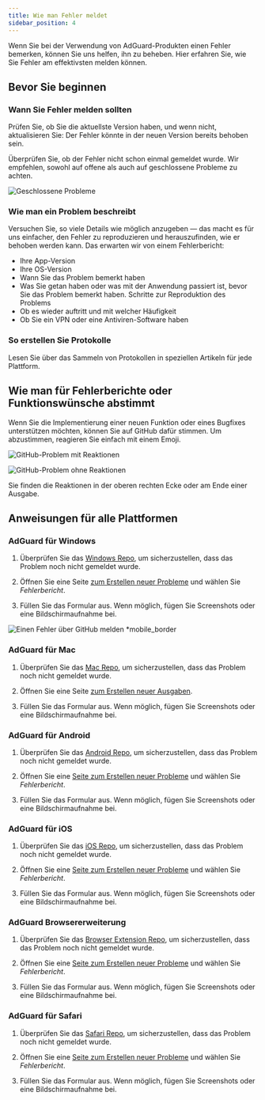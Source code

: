 ```yaml
---
title: Wie man Fehler meldet
sidebar_position: 4
---
```


Wenn Sie bei der Verwendung von AdGuard-Produkten einen Fehler bemerken, können Sie uns helfen, ihn zu beheben. Hier erfahren Sie, wie Sie Fehler am effektivsten melden können.

## Bevor Sie beginnen

### Wann Sie Fehler melden sollten

Prüfen Sie, ob Sie die aktuellste Version haben, und wenn nicht, aktualisieren Sie: Der Fehler könnte in der neuen Version bereits behoben sein.

Überprüfen Sie, ob der Fehler nicht schon einmal gemeldet wurde. Wir empfehlen, sowohl auf offene als auch auf geschlossene Probleme zu achten.

![Geschlossene Probleme](https://cdn.adtidy.org/content/kb/ad_blocker/general/closed_issues.png)

### Wie man ein Problem beschreibt

Versuchen Sie, so viele Details wie möglich anzugeben — das macht es für uns einfacher, den Fehler zu reproduzieren und herauszufinden, wie er behoben werden kann. Das erwarten wir von einem Fehlerbericht:

- Ihre App-Version
- Ihre OS-Version
- Wann Sie das Problem bemerkt haben
- Was Sie getan haben oder was mit der Anwendung passiert ist, bevor Sie das Problem bemerkt haben. Schritte zur Reproduktion des Problems
- Ob es wieder auftritt und mit welcher Häufigkeit
- Ob Sie ein VPN oder eine Antiviren-Software haben

### So erstellen Sie Protokolle

Lesen Sie über das Sammeln von Protokollen in speziellen Artikeln für jede Plattform.

## Wie man für Fehlerberichte oder Funktionswünsche abstimmt

Wenn Sie die Implementierung einer neuen Funktion oder eines Bugfixes unterstützen möchten, können Sie auf GitHub dafür stimmen. Um abzustimmen, reagieren Sie einfach mit einem Emoji.

![GitHub-Problem mit Reaktionen](https://cdn.adtidy.org/content/kb/ad_blocker/general/github_reaction.png)

![GitHub-Problem ohne Reaktionen](https://cdn.adtidy.org/content/kb/ad_blocker/general/github_reaction2.png)

Sie finden die Reaktionen in der oberen rechten Ecke oder am Ende einer Ausgabe.

## Anweisungen für alle Plattformen

### AdGuard für Windows

1. Überprüfen Sie das [Windows Repo](https://github.com/AdguardTeam/AdGuardforWindows/issues), um sicherzustellen, dass das Problem noch nicht gemeldet wurde.

2. Öffnen Sie eine Seite [zum Erstellen neuer Probleme](https://github.com/AdguardTeam/AdguardForWindows/issues/new/choose) und wählen Sie *Fehlerbericht*.

3. Füllen Sie das Formular aus. Wenn möglich, fügen Sie Screenshots oder eine Bildschirmaufnahme bei.

![Einen Fehler über GitHub melden *mobile_border](https://cdn.adtidy.org/content/kb/ad_blocker/general/windows_gh.png)

### AdGuard für Mac

1. Überprüfen Sie das [Mac Repo](https://github.com/AdguardTeam/AdGuardforMac/issues), um sicherzustellen, dass das Problem noch nicht gemeldet wurde.

2. Öffnen Sie eine Seite [zum Erstellen neuer Ausgaben](https://github.com/AdguardTeam/AdguardForMac/issues/new).

3. Füllen Sie das Formular aus. Wenn möglich, fügen Sie Screenshots oder eine Bildschirmaufnahme bei.

### AdGuard für Android

1. Überprüfen Sie das [Android Repo](https://github.com/AdguardTeam/AdGuardforAndroid/issues), um sicherzustellen, dass das Problem noch nicht gemeldet wurde.

2. Öffnen Sie eine [Seite zum Erstellen neuer Probleme](https://github.com/AdguardTeam/AdguardForAndroid/issues/new/choose) und wählen Sie *Fehlerbericht*.

3. Füllen Sie das Formular aus. Wenn möglich, fügen Sie Screenshots oder eine Bildschirmaufnahme bei.

### AdGuard für iOS

1. Überprüfen Sie das [iOS Repo](https://github.com/AdguardTeam/AdGuardforiOS/issues), um sicherzustellen, dass das Problem noch nicht gemeldet wurde.

2. Öffnen Sie eine [Seite zum Erstellen neuer Probleme](https://github.com/AdguardTeam/AdguardForiOS/issues/new/choose) und wählen Sie *Fehlerbericht*.

3. Füllen Sie das Formular aus. Wenn möglich, fügen Sie Screenshots oder eine Bildschirmaufnahme bei.

### AdGuard Browsererweiterung

1. Überprüfen Sie das [Browser Extension Repo](https://github.com/AdguardTeam/AdguardBrowserExtension/issues/), um sicherzustellen, dass das Problem noch nicht gemeldet wurde.

2. Öffnen Sie eine [Seite zum Erstellen neuer Probleme](https://github.com/AdguardTeam/AdguardBrowserExtension/issues/new/choose) und wählen Sie *Fehlerbericht*.

3. Füllen Sie das Formular aus. Wenn möglich, fügen Sie Screenshots oder eine Bildschirmaufnahme bei.

### AdGuard für Safari

1. Überprüfen Sie das [Safari Repo](https://github.com/AdguardTeam/AdGuardForSafari/issues), um sicherzustellen, dass das Problem noch nicht gemeldet wurde.

2. Öffnen Sie eine [Seite zum Erstellen neuer Probleme](https://github.com/AdguardTeam/AdGuardForSafari/issues/new/choose) und wählen Sie *Fehlerbericht*.

3. Füllen Sie das Formular aus. Wenn möglich, fügen Sie Screenshots oder eine Bildschirmaufnahme bei.
